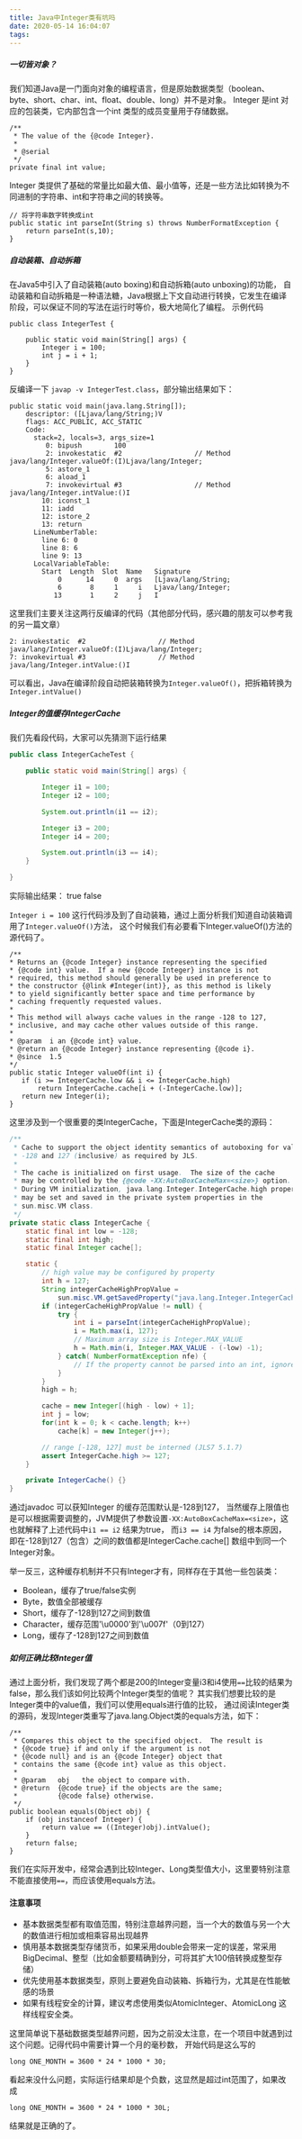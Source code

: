```yaml
---
title: Java中Integer类有坑吗
date: 2020-05-14 16:04:07
tags:
---
```

##### 一切皆对象？
我们知道Java是一门面向对象的编程语言，但是原始数据类型（boolean、byte、short、char、int、float、double、long）并不是对象。
Integer 是int 对应的包装类，它内部包含一个int 类型的成员变量用于存储数据。
```text
/**
 * The value of the {@code Integer}.
 *
 * @serial
 */
private final int value;
```
Integer 类提供了基础的常量比如最大值、最小值等，还是一些方法比如转换为不同进制的字符串、int和字符串之间的转换等。
```text
// 将字符串数字转换成int   
public static int parseInt(String s) throws NumberFormatException {
    return parseInt(s,10);
}
```

##### 自动装箱、自动拆箱
在Java5中引入了自动装箱(auto boxing)和自动拆箱(auto unboxing)的功能，
自动装箱和自动拆箱是一种语法糖，Java根据上下文自动进行转换，它发生在编译阶段，可以保证不同的写法在运行时等价，极大地简化了编程。
示例代码
```text
public class IntegerTest {

    public static void main(String[] args) {
        Integer i = 100;
        int j = i + 1;
    }
}

```
反编译一下 `javap -v IntegerTest.class`，部分输出结果如下：
```text
public static void main(java.lang.String[]);
    descriptor: ([Ljava/lang/String;)V
    flags: ACC_PUBLIC, ACC_STATIC
    Code:
      stack=2, locals=3, args_size=1
         0: bipush        100
         2: invokestatic  #2                  // Method java/lang/Integer.valueOf:(I)Ljava/lang/Integer;
         5: astore_1
         6: aload_1
         7: invokevirtual #3                  // Method java/lang/Integer.intValue:()I
        10: iconst_1
        11: iadd
        12: istore_2
        13: return
      LineNumberTable:
        line 6: 0
        line 8: 6
        line 9: 13
      LocalVariableTable:
        Start  Length  Slot  Name   Signature
            0      14     0  args   [Ljava/lang/String;
            6       8     1     i   Ljava/lang/Integer;
           13       1     2     j   I
```

这里我们主要关注这两行反编译的代码（其他部分代码，感兴趣的朋友可以参考我的另一篇文章）
```text
2: invokestatic  #2                  // Method java/lang/Integer.valueOf:(I)Ljava/lang/Integer;
7: invokevirtual #3                  // Method java/lang/Integer.intValue:()I
```
可以看出，Java在编译阶段自动把装箱转换为`Integer.valueOf()`，把拆箱转换为`Integer.intValue()`


##### Integer的值缓存IntegerCache
我们先看段代码，大家可以先猜测下运行结果
```java
public class IntegerCacheTest {

    public static void main(String[] args) {

        Integer i1 = 100;
        Integer i2 = 100;

        System.out.println(i1 == i2);

        Integer i3 = 200;
        Integer i4 = 200;

        System.out.println(i3 == i4);
    }

}
```
实际输出结果：
true
false

`Integer i = 100` 这行代码涉及到了自动装箱，通过上面分析我们知道自动装箱调用了`Integer.valueOf()`方法，
这个时候我们有必要看下Integer.valueOf()方法的源代码了。
```text
/**
* Returns an {@code Integer} instance representing the specified
* {@code int} value.  If a new {@code Integer} instance is not
* required, this method should generally be used in preference to
* the constructor {@link #Integer(int)}, as this method is likely
* to yield significantly better space and time performance by
* caching frequently requested values.
*
* This method will always cache values in the range -128 to 127,
* inclusive, and may cache other values outside of this range.
*
* @param  i an {@code int} value.
* @return an {@code Integer} instance representing {@code i}.
* @since  1.5
*/
public static Integer valueOf(int i) {
   if (i >= IntegerCache.low && i <= IntegerCache.high)
       return IntegerCache.cache[i + (-IntegerCache.low)];
   return new Integer(i);
}
```
这里涉及到一个很重要的类IntegerCache，下面是IntegerCache类的源码：
```java
/**
 * Cache to support the object identity semantics of autoboxing for values between
 * -128 and 127 (inclusive) as required by JLS.
 *
 * The cache is initialized on first usage.  The size of the cache
 * may be controlled by the {@code -XX:AutoBoxCacheMax=<size>} option.
 * During VM initialization, java.lang.Integer.IntegerCache.high property
 * may be set and saved in the private system properties in the
 * sun.misc.VM class.
 */
private static class IntegerCache {
    static final int low = -128;
    static final int high;
    static final Integer cache[];

    static {
        // high value may be configured by property
        int h = 127;
        String integerCacheHighPropValue =
            sun.misc.VM.getSavedProperty("java.lang.Integer.IntegerCache.high");
        if (integerCacheHighPropValue != null) {
            try {
                int i = parseInt(integerCacheHighPropValue);
                i = Math.max(i, 127);
                // Maximum array size is Integer.MAX_VALUE
                h = Math.min(i, Integer.MAX_VALUE - (-low) -1);
            } catch( NumberFormatException nfe) {
                // If the property cannot be parsed into an int, ignore it.
            }
        }
        high = h;

        cache = new Integer[(high - low) + 1];
        int j = low;
        for(int k = 0; k < cache.length; k++)
            cache[k] = new Integer(j++);

        // range [-128, 127] must be interned (JLS7 5.1.7)
        assert IntegerCache.high >= 127;
    }

    private IntegerCache() {}
}
```

通过javadoc 可以获知Integer 的缓存范围默认是-128到127，
当然缓存上限值也是可以根据需要调整的，JVM提供了参数设置`-XX:AutoBoxCacheMax=<size>`，这也就解释了上述代码中`i1 == i2` 结果为true，
而`i3 == i4` 为false的根本原因，即在-128到127（包含）之间的数值都是IntegerCache.cache[] 数组中到同一个Integer对象。

举一反三，这种缓存机制并不只有Integer才有，同样存在于其他一些包装类：
- Boolean，缓存了true/false实例
- Byte，数值全部被缓存
- Short，缓存了-128到127之间到数值
- Character，缓存范围'\u0000'到'\u007f'（0到127）
- Long，缓存了-128到127之间到数值


##### 如何正确比较Integer值
通过上面分析，我们发现了两个都是200的Integer变量i3和i4使用`==`比较的结果为false，那么我们该如何比较两个Integer类型的值呢？
其实我们想要比较的是Integer类中的value值，我们可以使用equals进行值的比较，
通过阅读Integer类的源码，发现Integer类重写了java.lang.Object类的equals方法，如下：
```text
/**
 * Compares this object to the specified object.  The result is
 * {@code true} if and only if the argument is not
 * {@code null} and is an {@code Integer} object that
 * contains the same {@code int} value as this object.
 *
 * @param   obj   the object to compare with.
 * @return  {@code true} if the objects are the same;
 *          {@code false} otherwise.
 */
public boolean equals(Object obj) {
    if (obj instanceof Integer) {
        return value == ((Integer)obj).intValue();
    }
    return false;
}
```
我们在实际开发中，经常会遇到比较Integer、Long类型值大小，这里要特别注意不能直接使用`==`，而应该使用equals方法。


#### 注意事项
- 基本数据类型都有取值范围，特别注意越界问题，当一个大的数值与另一个大的数值进行相加或相乘容易出现越界
- 慎用基本数据类型存储货币，如果采用double会带来一定的误差，常采用BigDecimal、整型（比如金额要精确到分，可将其扩大100倍转换成整型存储）
- 优先使用基本数据类型，原则上要避免自动装箱、拆箱行为，尤其是在性能敏感的场景
- 如果有线程安全的计算，建议考虑使用类似AtomicInteger、AtomicLong 这样线程安全类。


这里简单说下基础数据类型越界问题，因为之前没太注意，在一个项目中就遇到过这个问题。记得代码中需要计算一个月的毫秒数，
开始代码是这么写的
```text
long ONE_MONTH = 3600 * 24 * 1000 * 30;
```
看起来没什么问题，实际运行结果却是个负数，这显然是超过int范围了，如果改成
```text
long ONE_MONTH = 3600 * 24 * 1000 * 30L;
```
结果就是正确的了。































